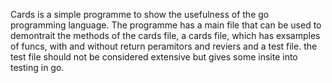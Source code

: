 Cards is a simple programme to show the usefulness of the go programming language. The programme has a main file that can be used to demontrait the methods of the cards file, a cards file, which has exsamples of funcs, with and without return peramitors and reviers and a test file. the test file should not be considered extensive but gives some insite into testing in go.